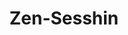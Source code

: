 ---
layout: SeminarLayout
title: 'Zen-Sesshin'
startDate: '20.02.2020'
endDate: '26.02.2020'
descriptionShort: 'Das sino-japanische Wort Sesshin bedeutet „mit dem Herz in Berührung kommen". Das Herz oder der Geist (japanisch: Shin oder Kokoro) ist das wahre Selbst, das wahre Faktum, das allen Verstand übersteigt.'
description: 'Hier im Sesshin wollen wir unsere Aufmerksamkeit nach innen richten, nur auf das, was wir jetzt gerade tun. Daraus entsteht die Möglichkeit, mit diesem Herzen, mit unserem wahren Selbst, in unmittelbare Berührung zu kommen. Durch das stille Sitzen (Zazen) wächst innerer Frieden, Konzentration des Geistes und die Fähigkeit, auf einer tieferen Ebene zu leben. Kursbeschreibung: Täglich 13 x 25 Minuten Zazen mit Gehen, Vortrag, Einzelgespräch, Samu (meditative Arbeit). Der Kurs findet im Schweigen statt. Bitte tragen Sie zum Sitzen bequeme, neutrale und ungemusterte Kleidung.'
honorar: 'Dana (auf freiwilliger Basis), Empfehlung: 180-280 €'
kursgebuehr: '80 €'
unterkunft: '240 €, Aufpreis bei Einzelzimmer'
dozentenbeschreibung: '**Paul Shepherd** geboren 1948 in den USA, verheiratet und Vater von vier erwachsenen Kindern; autorisierter Zen-Lehrer der Zen-Schule Sanbô Zen International, Kamakura/Japan, begann 1971 seine Zen-Schulung bei Robert Aitken in Hawaii. Er lebte anschließend 17 Jahre in Kamakura/Japan. Dort hat er unter Führung von Yamada Kôun Roshi das Koanstudium absolviert und erhielt von ihm später die Lehrerlaubnis. Im August 2011 erhielt er den Titel „Associate Zen Master” der Zen-Schule Sanbô Zen International.'
website: 'Kokoro'
websiteUrl: 'http://www.zen-kokoro.org'
performers: 'Paul F. Shepherd (Cho-un)'
---